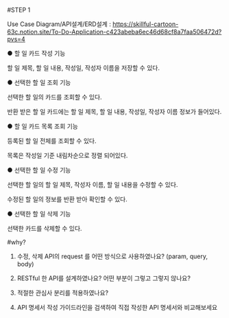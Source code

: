 #STEP 1

Use Case Diagram/API설계/ERD설계
: https://skillful-cartoon-63c.notion.site/To-Do-Application-c423abeba6ec46d68cf8a7faa506472d?pvs=4




● 할 일 카드 작성 기능

할 일 제목, 할 일 내용, 작성일, 작성자 이름을 저장할 수 있다.

● 선택한 할 일 조회 기능

선택한 할 일의 카드를 조회할 수 있다.

반환 받은 할 일 카드에는 할 일 제목, 할 일 내용, 작성일, 작성자 이름 정보가 들어있다.

● 할 일 카드 목록 조회 기능

등록된 할 일 전체를 조회할 수 있다.

목록은 작성일 기준 내림차순으로 정렬 되어있다.

● 선택한 할 일 수정 기능

선택한 할 일의 할 일 제목, 작성자 이름, 할 일 내용을 수정할 수 있다.

수정된 할 일의 정보를 반환 받아 확인할 수 있다.

● 선택한 할 일 삭제 기능

선택한 카드를 삭제할 수 있다.


#why?

1. 수정, 삭제 API의 request 를 어떤 방식으로 사용하였나요? (param, query, body)

2.  RESTful 한 API를 설계하였나요? 어떤 부분이 그렇고 그렇지 않나요?

3.  적절한 관심사 분리를 적용하였나요?

4. API 명세서 작성 가이드라인을 검색하여 직접 작성한 API 명세서와 비교해보세요 
